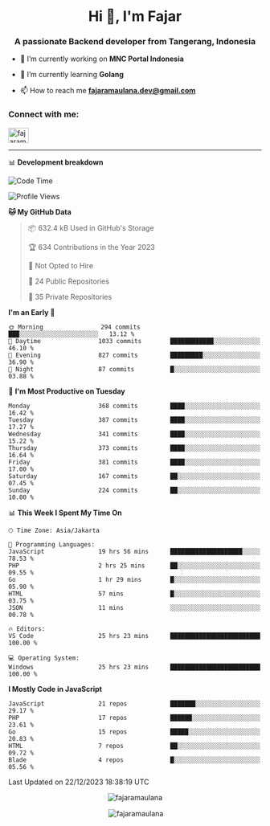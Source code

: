 <h1 align="center">Hi 👋, I'm Fajar</h1>
<h3 align="center">A passionate Backend developer from Tangerang, Indonesia</h3>

<!-- <p align="left"> <img src="https://komarev.com/ghpvc/?username=fajaramaulana&label=Profile%20views&color=0e75b6&style=flat" alt="fajaramaulana" /> </p> -->

- 🔭 I’m currently working on **MNC Portal Indonesia**

- 🌱 I’m currently learning **Golang**

- 📫 How to reach me **fajaramaulana.dev@gmail.com**

<h3 align="left">Connect with me:</h3>
<p align="left">
<a href="https://linkedin.com/in/fajar-agus-maulana-73533a180/" target="blank"><img align="center" src="https://raw.githubusercontent.com/rahuldkjain/github-profile-readme-generator/master/src/images/icons/Social/linked-in-alt.svg" alt="fajaramaulana" height="30" width="40" /></a>
</p>

-------

📊 **Development breakdown**
<!--START_SECTION:waka-->
![Code Time](http://img.shields.io/badge/Code%20Time-1%2C545%20hrs%2018%20mins-blue)

![Profile Views](http://img.shields.io/badge/Profile%20Views-2-blue)

**🐱 My GitHub Data** 

> 📦 632.4 kB Used in GitHub's Storage 
 > 
> 🏆 634 Contributions in the Year 2023
 > 
> 🚫 Not Opted to Hire
 > 
> 📜 24 Public Repositories 
 > 
> 🔑 35 Private Repositories 
 > 
**I'm an Early 🐤** 

```text
🌞 Morning                294 commits         ███░░░░░░░░░░░░░░░░░░░░░░   13.12 % 
🌆 Daytime                1033 commits        ████████████░░░░░░░░░░░░░   46.10 % 
🌃 Evening                827 commits         █████████░░░░░░░░░░░░░░░░   36.90 % 
🌙 Night                  87 commits          █░░░░░░░░░░░░░░░░░░░░░░░░   03.88 % 
```
📅 **I'm Most Productive on Tuesday** 

```text
Monday                   368 commits         ████░░░░░░░░░░░░░░░░░░░░░   16.42 % 
Tuesday                  387 commits         ████░░░░░░░░░░░░░░░░░░░░░   17.27 % 
Wednesday                341 commits         ████░░░░░░░░░░░░░░░░░░░░░   15.22 % 
Thursday                 373 commits         ████░░░░░░░░░░░░░░░░░░░░░   16.64 % 
Friday                   381 commits         ████░░░░░░░░░░░░░░░░░░░░░   17.00 % 
Saturday                 167 commits         ██░░░░░░░░░░░░░░░░░░░░░░░   07.45 % 
Sunday                   224 commits         ██░░░░░░░░░░░░░░░░░░░░░░░   10.00 % 
```


📊 **This Week I Spent My Time On** 

```text
🕑︎ Time Zone: Asia/Jakarta

💬 Programming Languages: 
JavaScript               19 hrs 56 mins      ████████████████████░░░░░   78.53 % 
PHP                      2 hrs 25 mins       ██░░░░░░░░░░░░░░░░░░░░░░░   09.55 % 
Go                       1 hr 29 mins        █░░░░░░░░░░░░░░░░░░░░░░░░   05.90 % 
HTML                     57 mins             █░░░░░░░░░░░░░░░░░░░░░░░░   03.75 % 
JSON                     11 mins             ░░░░░░░░░░░░░░░░░░░░░░░░░   00.78 % 

🔥 Editors: 
VS Code                  25 hrs 23 mins      █████████████████████████   100.00 % 

💻 Operating System: 
Windows                  25 hrs 23 mins      █████████████████████████   100.00 % 
```

**I Mostly Code in JavaScript** 

```text
JavaScript               21 repos            ███████░░░░░░░░░░░░░░░░░░   29.17 % 
PHP                      17 repos            ██████░░░░░░░░░░░░░░░░░░░   23.61 % 
Go                       15 repos            █████░░░░░░░░░░░░░░░░░░░░   20.83 % 
HTML                     7 repos             ██░░░░░░░░░░░░░░░░░░░░░░░   09.72 % 
Blade                    4 repos             █░░░░░░░░░░░░░░░░░░░░░░░░   05.56 % 
```




 Last Updated on 22/12/2023 18:38:19 UTC
<!--END_SECTION:waka-->
<p align="center"><img align="center" src="https://github-readme-stats.vercel.app/api/top-langs?username=fajaramaulana&show_icons=true&locale=en&layout=compact" alt="fajaramaulana" /></p>

<p align="center">&nbsp;<img align="center" src="https://github-readme-stats.vercel.app/api?username=fajaramaulana&show_icons=true&locale=en" alt="fajaramaulana" /></p>
